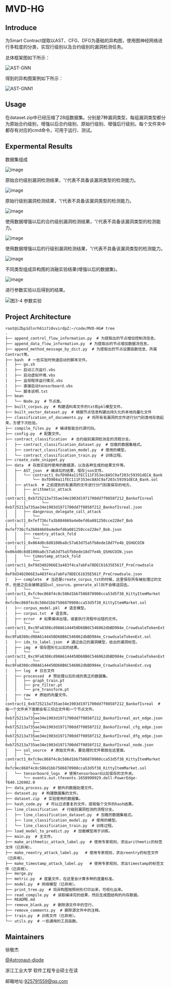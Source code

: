 # MVD-HG

## Introduce

为Smart Contract提取以AST、CFG、DFG为基础的异构图，使用图神经网络进行多粒度的分类，实现行级别以及合约级别的漏洞检测任务。

总体框架图如下所示：

![AST-GNN](https://github.com/Astronaut-diode/MVD-HG/assets/57606131/ecaefc9a-6d89-4c72-9f33-2675a1687baa)

得到的异构图案例如下所示：

![AST-GNN1](https://github.com/Astronaut-diode/MVD-HG/assets/57606131/1bd8db14-315a-4611-a178-4e15c4a30da3)

## Usage

在dataset.zip中已经压缩了28组数据集。分别是7种漏洞类型，每组漏洞类型都分为原始合约级别，增强以后合约级别、原始行级别、增强后行级别。每个文件夹中都存有对应的cmd命令，可用于运行、测试。

## Expermental Results

数据集组成

![image](https://github.com/Astronaut-diode/MVD-HG/assets/57606131/77d0cb79-a74b-42bf-947a-e82b59480f13)

原始合约级别漏洞检测结果，'\\'代表不具备该漏洞类型的检测能力。

![image](https://github.com/Astronaut-diode/MVD-HG/assets/57606131/5ce6a939-0feb-4f85-a037-bf330c9b1bb1)

原始行级别漏洞检测结果，'\\'代表不具备该漏洞类型的检测能力。

![image](https://github.com/Astronaut-diode/MVD-HG/assets/57606131/4e21da8f-4368-4d34-aa2b-27640bc6f987)

使用数据增强以后的合约级别漏洞检测结果，'\\'代表不具备该漏洞类型的检测能力。

![image](https://github.com/Astronaut-diode/MVD-HG/assets/57606131/a8d8f1c5-128d-4cf4-b988-c7c24da8aca9)

使用数据增强以后的行级别漏洞检测结果，'\\'代表不具备该漏洞类型的检测能力。

![image](https://github.com/Astronaut-diode/MVD-HG/assets/57606131/705ed97f-84f5-49cc-baad-7b97f8f52577)

不同类型组成异构图的消融实验结果(增强以后的数据集)。

![image](https://github.com/Astronaut-diode/MVD-HG/assets/57606131/26496d3e-9d75-4270-baf4-fa1820b844d0)

进行参数实验以后得到的结果。

![图3-4 参数实验](https://github.com/Astronaut-diode/MVD-HG/assets/57606131/ff3938ef-0f9f-47a5-884b-257c05cd6ecf)

## Project Architecture

``` shell
root@iZbp1dlnrh61z7i0vvirdpZ:~/code/MVD-HG# tree 
.
├── append_control_flow_information.py  # 为提取出的节点增加控制流信息。
├── append_data_flow_information.py  # 为提取出的节点增加数据流信息。
├── append_method_message_by_dict.py  # 为提取出的节点设置函数信息、所属Contract等。
├── bash  # 一些实验时快速启动的脚本文件。
│   ├── go.sh
│   ├── 启动三次运行.vbs
│   ├── 启动虚拟环境.vbs
│   ├── 监视程序运行情况.vbs
│   ├── 直接启动tensorboard.vbs
│   └── 脚本说明.txt
├── bean
│   └── Node.py  # 节点类。
├── built_corpus.py  # 构建语料库文件的txt和pkl模型文件。
├── built_vector_dataset.py  # 根据节点信息构建出持久化的本地向量化文件
├── classification_of_documents.py  # 将所有有漏洞的文件进行分门别类地存放起来，方便下次检验。
├── compile_files.py  # 编译智能合约源代码。
├── config.py  # 配置文件。
├── contract_classification  # 合约级别漏洞检测走的流程分支。
│   ├── contract_classification_dataset.py  # 加载的数据集格式。
│   ├── contract_classification_model.py  # 使用的模型。
│   └── contract_classification_train.py  # 训练过程。
├── create_code_snippet.py  
├── data  # 存放实验时使用的数据源，以及各种生成的结果文件等。
│   ├── AST_json  # 编译后的结果，保存json文件。
│   │   └── contract1_0xfD904a11fEC111F353ec8A5C9af203c59391dECA_Bank
│   │       └── 0xfD904a11fEC111F353ec8A5C9af203c59391dECA_Bank.sol
│   ├── attack  # 之前提到的有漏洞的文件进行分门别类保存的地方。
│   │   ├── arithmetic_attack
│   │   │   └── contract1_0xb725213a735ae34e1903d1971700dd7f0858f212_BankofIsreal
│   │   │       └── 0xb725213a735ae34e1903d1971700dd7f0858f212_BankofIsreal.json
│   │   ├── dangerous_delegate_call_attack
│   │   │   └── contract1_0xfef736cfa3b884669a4e0efd6a081250cce228e7_Bob
│   │   │       └── 0xfef736cfa3b884669a4e0efd6a081250cce228e7_Bob.json
│   │   ├── reentry_attack_fold
│   │   │   └── contract1_0x064d0c8d8100ba8c57a63d75a5fb8ede18d7fe4b_QSHUCOIN
│   │   │       └── 0x064d0c8d8100ba8c57a63d75a5fb8ede18d7fe4b_QSHUCOIN.json
│   │   └── timestamp_attack_fold
│   │       └── contract1_0xF9d3402066E3a483f4ca7abFa78DEC61635E561f_PreCrowdsale
│   │           └── 0xF9d3402066E3a483f4ca7abFa78DEC61635E561f_PreCrowdsale.json
│   ├── complete  # 当还是create_corpus_txt的时候，这里保存所有被处理过的文件，但是之后会被移送回sol_source。generate_all则不会移送回去。
│   │   └── contract1_0xfc9ec868f4c8c586d1bb7586870908cca53d5f38_KittyItemMarket
│   │       └── 0xfc9ec868f4c8c586d1bb7586870908cca53d5f38_KittyItemMarket.sol
│   ├── corpus_model.pkl  # 语言模型。
│   ├── corpus.txt  # 语言库。
│   ├── error  # 如果编译出错，或者执行流程中出错的文件。
│   │   └── contract1_0xc9Fa8308cd98A6144450D68B6C546062dbBD984e_CrowdsaleTokenExt
│   │       └── 0xc9Fa8308cd98A6144450D68B6C546062dbBD984e_CrowdsaleTokenExt.sol
│   ├── idx_to_label.json  # 通过自己的漏洞模型，给出的漏洞标签。
│   ├── img  # 保存图形化以后的结果。
│   │   └── contract1_0xc9Fa8308cd98A6144450D68B6C546062dbBD984e_CrowdsaleTokenExt
│   │       └── 0xc9Fa8308cd98A6144450D68B6C546062dbBD984e_CrowdsaleTokenExt.svg
│   ├── log  # 日志文件
│   ├── processed  # 预处理以后形成的真正的数据集。
│   │   ├── graph_train.pt
│   │   ├── pre_filter.pt
│   │   └── pre_transform.pt
│   ├── raw  # 原始的向量文件。
│   │   └── contract1_0xb725213a735ae34e1903d1971700dd7f0858f212_BankofIsreal  # 每一个文件夹下面都会有三份边文件和一个节点文件。
│   │       ├── 0xb725213a735ae34e1903d1971700dd7f0858f212_BankofIsreal_ast_edge.json
│   │       ├── 0xb725213a735ae34e1903d1971700dd7f0858f212_BankofIsreal_cfg_edge.json
│   │       ├── 0xb725213a735ae34e1903d1971700dd7f0858f212_BankofIsreal_dfg_edge.json
│   │       └── 0xb725213a735ae34e1903d1971700dd7f0858f212_BankofIsreal_node.json
│   ├── sol_source  # 原始文件夹，要处理的文件都放在这里面。
│   │   └── contract1_0xfc9ec868f4c8c586d1bb7586870908cca53d5f38_KittyItemMarket
│   │       └── 0xfc9ec868f4c8c586d1bb7586870908cca53d5f38_KittyItemMarket.sol
│   └── tensorboard_logs  # 使用tensorboard以后保存的文件夹。
│       └── events.out.tfevents.1658990929.dell-PowerEdge-T640.126902.0
├── data_process.py  # 额外的数据处理文件。
├── dataset.py  # 构建数据集的文件。
├── dataset.zip  # 实验使用的数据集。
├── hash_code.py  # 可以过滤重复的文件，提取每个文件的hash结果。
├── line_classification  # 行级别漏洞检测的流程分支。
│   ├── line_classification_dataset.py  # 加载的数据集格式。
│   ├── line_classification_model.py  # 使用的模型。
│   └── line_classification_train.py  # 训练过程。
├── load_model_to_predict.py  # 加载模型用于训练。
├── main.py  # 主文件。
├── make_arithmetic_attack_label.py  # 使用专家规则，求出arithmetic的标签文件（已弃用）。
├── make_reentry_attack_label.py   # 使用专家规则，求出reentry的标签文件（已弃用）。
├── make_timestamp_attack_label.py   # 使用专家规则，求出timestamp的标签文件（已弃用）。
├── merge.py  
├── metric.py  # 度量文件，在这里会计算多种的度量标准。
├── model.py  # 网络模型（已弃用）。
├── print_tree.py  # 将异构图按照树形打印出来，可视化出来。
├── read_compile.py  # 读取编译完的结果，然后生成图结构的内存数据。
├── README.md
├── remove_blank.py  # 删除源文件中的空行。
├── remove_comments.py  # 删除源文件中的注释。
├── train.py  # 训练文件（已弃用）。
└── utils.py  # 一些通用的工具函数。
```

## Maintainers

徐敬杰

[@Astronaut-diode](https://github.com/Astronaut-diode) 

浙江工业大学 软件工程专业硕士在读

邮箱地址:925791559@qq.com
